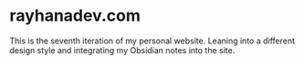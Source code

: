 # rayhanadev.com

This is the seventh iteration of my personal website. Leaning into a different
design style and integrating my Obsidian notes into the site.
